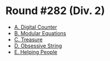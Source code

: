 # Round #282 (Div. 2)

* [A. Digital Counter][]
* [B. Modular Equations][]
* [C. Treasure][]
* [D. Obsessive String][]
* [E. Helping People][]

[A. Digital Counter]:   http://codeforces.com/contest/495/problem/A
[B. Modular Equations]: http://codeforces.com/contest/495/problem/B
[C. Treasure]:          http://codeforces.com/contest/495/problem/C
[D. Obsessive String]:  http://codeforces.com/contest/495/problem/D
[E. Helping People]:    http://codeforces.com/contest/495/problem/E
